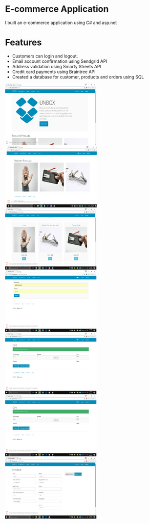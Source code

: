 <h1>E-commerce Application</h1>

<p>I built an e-commerce application using C# and asp.net</p>

<h1>Features</h1>
<ul>
  <li>Customers can login and logout.</li>
  <li>Email account confirmation using Sendgrid API</li>
  <li>Address validation using Smarty Streets API</li>
  <li>Credit card payments using Braintree API</li>
  <li>Created a database for customer, products and orders using SQL</li>
</ul>

<img src="unbox1.png" width="300" height="200">
<img src="unbox2.png" width="300" height="200">
<img src="unbox3.png" width="300" height="200">
<img src="unbox4.png" width="300" height="200">
<img src="unbox5.png" width="300" height="200">
<img src="unbox6.png" width="300" height="200">
<img src="unbox7.png" width="300" height="200">
